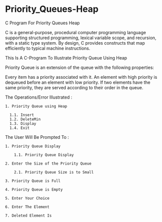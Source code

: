 # Priority_Queues-Heap
C Program For Priority Queues Heap

C is a general-purpose, procedural computer programming language supporting structured programming, lexical variable scope, and recursion, with a static type system. By design, C provides constructs that map efficiently to typical machine instructions.

This Is A C-Program To Illustrate Priority Queue Using Heap

Priority Queue is an extension of the queue with the following properties:  

Every item has a priority associated with it.
An element with high priority is dequeued before an element with low priority.
If two elements have the same priority, they are served according to their order in the queue.

The Operations/Error Illustrated :

    1. Priority Queue using Heap

      1.1. Insert
      1.2. DeleteMin
      1.3. Display
      1.4. Exit

The User Will Be Prompted To :

    1. Priority Queue Display

        1.1. Priority Queue Display

    2. Enter the Size of the Priority Queue
    
        2.1. Priority Queue Size is to Small

    3. Priority Queue is Full

    4. Priority Queue is Empty

    5. Enter Your Choice

    6. Enter The Element

    7. Deleted Element Is
